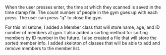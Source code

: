 When the user presses enter, the time at which they scanned is saved in the time stamp file. The count number of people in the gym goes up with each press. The user can press "q" to close the gym. 

For this milsetone, I added a Member class that will store name, age, and ID number of members at gym. I also added a sorting method for sorting members by ID number in the future. I also created a file that will store the sorted member info. I added skeloton of classes that will be able to add and remove members to the member list.

